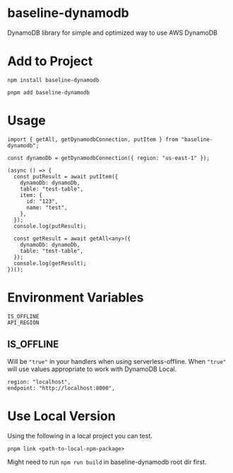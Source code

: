 # baseline-dynamodb

DynamoDB library for simple and optimized way to use AWS DynamoDB

# Add to Project

```
npm install baseline-dynamodb
```

```
pnpm add baseline-dynamodb
```

# Usage

```
import { getAll, getDynamodbConnection, putItem } from "baseline-dynamodb";

const dynamoDb = getDynamodbConnection({ region: "us-east-1" });

(async () => {
  const putResult = await putItem({
    dynamoDb: dynamoDb,
    table: "test-table",
    item: {
      id: "123",
      name: "test",
    },
  });
  console.log(putResult);

  const getResult = await getAll<any>({
    dynamoDb: dynamoDb,
    table: "test-table",
  });
  console.log(getResult);
})();
```

# Environment Variables

```
IS_OFFLINE
API_REGION
```

## IS_OFFLINE

Will be `"true"` in your handlers when using serverless-offline.
When `"true"` will use values appropriate to work with DynamoDB Local.

```
region: "localhost",
endpoint: "http://localhost:8000",
```

# Use Local Version

Using the following in a local project you can test.

`pnpm link <path-to-local-npm-package>`

Might need to run `npm run build` in baseline-dynamodb root dir first.
